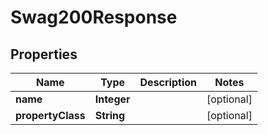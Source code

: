 
# Swag200Response

## Properties
Name | Type | Description | Notes
------------ | ------------- | ------------- | -------------
**name** | **Integer** |  |  [optional]
**propertyClass** | **String** |  |  [optional]



